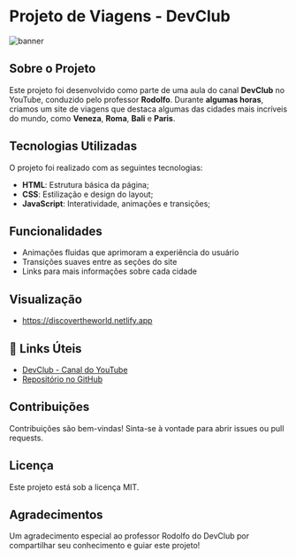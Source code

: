 # Projeto de Viagens - DevClub

![banner](https://github.com/user-attachments/assets/61147998-d646-44e0-94f1-b0dfc58462c5)


## Sobre o Projeto
Este projeto foi desenvolvido como parte de uma aula do canal **DevClub** no YouTube, conduzido pelo professor **Rodolfo**. 
Durante **algumas horas**, criamos um site de viagens que destaca algumas das cidades mais incríveis do mundo, como **Veneza**, **Roma**, **Bali** e **Paris**.

## Tecnologias Utilizadas
O projeto foi realizado com as seguintes tecnologias:
- **HTML**: Estrutura básica da página;
- **CSS**: Estilização e design do layout;
- **JavaScript**: Interatividade, animações e transições;

## Funcionalidades
- Animações fluidas que aprimoram a experiência do usuário
- Transições suaves entre as seções do site
- Links para mais informações sobre cada cidade

## Visualização
- https://discovertheworld.netlify.app

## 🔗 Links Úteis
- [DevClub - Canal do YouTube](https://www.youtube.com/@canaldevclub)
- [Repositório no GitHub](https://github.com/gridnunes/SliderDTW)

## Contribuições
Contribuições são bem-vindas! Sinta-se à vontade para abrir issues ou pull requests.

## Licença
Este projeto está sob a licença MIT.

## Agradecimentos
Um agradecimento especial ao professor Rodolfo do DevClub por compartilhar seu conhecimento e guiar este projeto!
